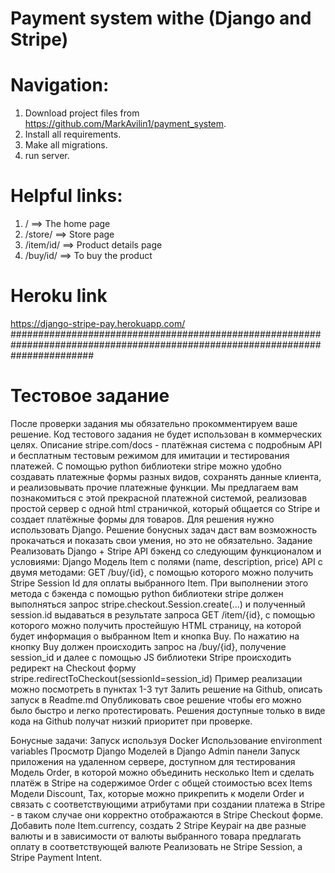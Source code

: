 # Payment system withe (Django and Stripe)

# Navigation:
1. Download project files from https://github.com/MarkAvilin1/payment_system.
2. Install all requirements.
3. Make all migrations.
4. run server.

# Helpful links:
1. / ==> The home page
2. /store/ ==> Store page
3. /item/id/ ==> Product details page
4. /buy/id/ ==> To buy the product

# Heroku link
https://django-stripe-pay.herokuapp.com/
###############################################################################################################################

# Тестовое задание

После проверки задания мы обязательно прокомментируем ваше решение. Код тестового задания не будет использован в коммерческих целях. 
Описание
stripe.com/docs - платёжная система с подробным API и бесплатным тестовым режимом для имитации и тестирования платежей. С помощью python 
библиотеки stripe можно удобно создавать платежные формы разных видов, сохранять данные клиента, и реализовывать прочие платежные функции. 
Мы предлагаем вам познакомиться с этой прекрасной платежной системой, реализовав простой сервер с одной html страничкой, который общается 
со Stripe и создает платёжные формы для товаров. 
Для решения нужно использовать Django. Решение бонусных задач даст вам возможность прокачаться и показать свои умения, но это не обязательно. 
Задание
Реализовать Django + Stripe API бэкенд со следующим функционалом и условиями:
Django Модель Item с полями (name, description, price) 
API с двумя методами:
GET /buy/{id}, c помощью которого можно получить Stripe Session Id для оплаты выбранного Item. При выполнении этого метода c бэкенда с помощью 
python библиотеки stripe должен выполняться запрос stripe.checkout.Session.create(...) и полученный session.id выдаваться в результате запроса
GET /item/{id}, c помощью которого можно получить простейшую HTML страницу, на которой будет информация о выбранном Item и кнопка Buy. 
По нажатию на кнопку Buy должен происходить запрос на /buy/{id}, получение session_id и далее  с помощью JS библиотеки Stripe происходить 
редирект на Checkout форму stripe.redirectToCheckout(sessionId=session_id)
Пример реализации можно посмотреть в пунктах 1-3 тут
Залить решение на Github, описать запуск в Readme.md
Опубликовать свое решение чтобы его можно было быстро и легко протестировать. Решения доступные только в виде кода на Github получат низкий 
приоритет при проверке.

Бонусные задачи: 
Запуск используя Docker
Использование environment variables
Просмотр Django Моделей в Django Admin панели
Запуск приложения на удаленном сервере, доступном для тестирования
Модель Order, в которой можно объединить несколько Item и сделать платёж в Stripe на содержимое Order c общей стоимостью всех Items
Модели Discount, Tax, которые можно прикрепить к модели Order и связать с соответствующими атрибутами при создании платежа в Stripe - в 
таком случае они корректно отображаются в Stripe Checkout форме. 
Добавить поле Item.currency, создать 2 Stripe Keypair на две разные валюты и в зависимости от валюты выбранного товара предлагать оплату 
в соответствующей валюте Реализовать не Stripe Session, а Stripe Payment Intent.

